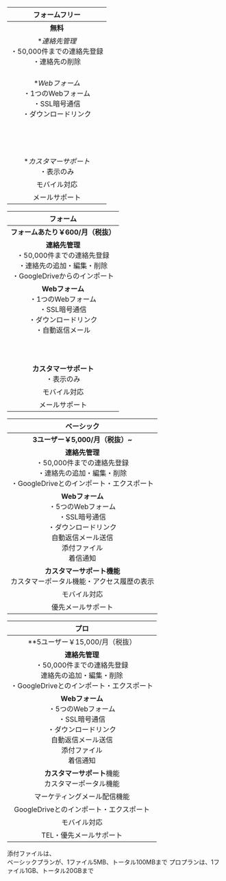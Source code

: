 フォームフリー|
:--------:|
**無料**|
**連絡先管理*<br>・50,000件までの連絡先登録<br>・連絡先の削除<br>　|
**Webフォーム*<br>・1つのWebフォーム<br>・SSL暗号通信<br>・ダウンロードリンク<br>　<br>　<br>　<br>　|
**カスタマーサポート*<br>・表示のみ|
モバイル対応|
メールサポート|


フォーム|
:--------:|
**フォームあたり￥600/月（税抜）**|
**連絡先管理**<br>・50,000件までの連絡先登録<br>・連絡先の追加・編集・削除<br>・GoogleDriveからのインポート|
**Webフォーム**<br>・1つのWebフォーム<br>・SSL暗号通信<br>・ダウンロードリンク<br>・自動返信メール<br>　<br>　<br>　|
**カスタマーサポート**<br>・表示のみ|
モバイル対応|
メールサポート|

ベーシック|
:--------:|
**3ユーザー￥5,000/月（税抜）~**|
**連絡先管理**<br>・50,000件までの連絡先登録<br>・連絡先の追加・編集・削除<br>・GoogleDriveとのインポート・エクスポート|
**Webフォーム**<br>・5つのWebフォーム<br>・SSL暗号通信<br>・ダウンロードリンク<br>自動返信メール送信<br>添付ファイル<br>着信通知|
**カスタマーサポート機能**<br>カスタマーポータル機能・アクセス履歴の表示|
モバイル対応|
優先メールサポート|

プロ|
:--------:|
**5ユーザー￥15,000/月（税抜）|
**連絡先管理**<br>・50,000件までの連絡先登録<br>連絡先の追加・編集・削除<br>・GoogleDriveとのインポート・エクスポート|
**Webフォーム**<br>・5つのWebフォーム<br>・SSL暗号通信<br>・ダウンロードリンク<br>自動返信メール送信<br>添付ファイル<br>着信通知|
**カスタマーサポート**機能<br>カスタマーポータル機能|
マーケティングメール配信機能|
GoogleDriveとのインポート・エクスポート|
モバイル対応|
TEL・優先メールサポート|


添付ファイルは、  
ベーシックプランが、1ファイル5MB、トータル100MBまで
プロプランは、1ファイル1GB、トータル20GBまで
